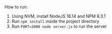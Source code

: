 How to run:

1. Using NVM, install NodeJS 16.14 and NPM 8.3.1
2. Run `npm install` inside the project directory
3. Run `PORT=3000 node server.js` to run the server 


